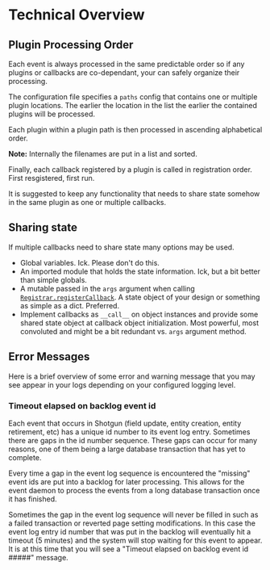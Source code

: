# Technical Overview

<a id="Plugin_Processing_Order"></a>
## Plugin Processing Order

Each event is always processed in the same predictable order so if any plugins
or callbacks are co-dependant, your can safely organize their processing.

The configuration file specifies a `paths` config that contains one or multiple
plugin locations. The earlier the location in the list the earlier the contained
plugins will be processed.

Each plugin within a plugin path is then processed in ascending alphabetical order.

**Note:** Internally the filenames are put in a list and sorted.

Finally, each callback registered by a plugin is called in registration order.
First resgistered, first run.

It is suggested to keep any functionality that needs to share state somehow in
the same plugin as one or multiple callbacks.

<a id="Sharing_State"></a>
## Sharing state

If multiple callbacks need to share state many options may be used.

- Global variables. Ick. Please don't do this.
- An imported module that holds the state information. Ick, but a bit better
  than simple globals.
- A mutable passed in the `args` argument when calling
  [`Registrar.registerCallback`](API#wiki-registerCallback). A state object of your design or something
  as simple as a dict. Preferred.
- Implement callbacks as `__call__` on object instances and provide some shared
  state object at callback object initialization. Most powerful, most convoluted
  and might be a bit redundant vs. `args` argument method.


<a id="Error_Messages"></a>
## Error Messages

Here is a brief overview of some error and warning message that you may see appear in your logs depending on your configured logging level.

### Timeout elapsed on backlog event id

Each event that occurs in Shotgun (field update, entity creation, entity retirement, etc) has a unique id number to its event log entry. Sometimes there are gaps in the id number sequence. These gaps can occur for many reasons, one of them being a large database transaction that has yet to complete.

Every time a gap in the event log sequence is encountered the "missing" event ids are put into a backlog for later processing. This allows for the event daemon to process the events from a long database transaction once it has finished.

Sometimes the gap in the event log sequence will never be filled in such as a failed transaction or reverted page setting modifications. In this case the event log entry id number that was put in the backlog will eventually hit a timeout (5 minutes) and the system will stop waiting for this event to appear. It is at this time that you will see a "Timeout elapsed on backlog event id #####" message.